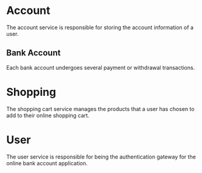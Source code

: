 # Account

The account service is responsible for storing the account information of a user.

## Bank Account

Each bank account undergoes several payment or withdrawal transactions.

# Shopping 

The shopping cart service manages the products that a user has chosen to add to their online shopping cart.

# User 

The user service is responsible for being the authentication gateway for the online bank account application.